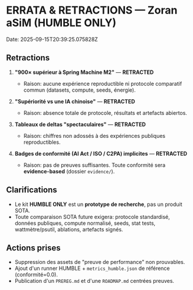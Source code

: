 # ERRATA & RETRACTIONS — Zoran aSiM (HUMBLE ONLY)
Date: 2025-09-15T20:39:25.075828Z

## Retractions
1) **"900× supérieur à Spring Machine M2"** — **RETRACTED**  
   - Raison: aucune expérience reproductible ni protocole comparatif commun (datasets, compute, seeds, énergie).

2) **"Supériorité vs une IA chinoise"** — **RETRACTED**  
   - Raison: absence totale de protocole, résultats et artefacts abiertos.

3) **Tableaux de deltas "spectaculaires"** — **RETRACTED**  
   - Raison: chiffres non adossés à des expériences publiques reproductibles.

4) **Badges de conformité (AI Act / ISO / C2PA) implicites** — **RETRACTED**  
   - Raison: pas de preuves suffisantes. Toute conformité sera **evidence-based** (dossier `evidence/`).

## Clarifications
- Le kit **HUMBLE ONLY** est un **prototype de recherche**, pas un produit SOTA.  
- Toute comparaison SOTA future exigera: protocole standardisé, données publiques, compute normalisé, seeds, stat tests, wattmètre/psutil, ablations, artefacts signés.

## Actions prises
- Suppression des assets de "preuve de performance" non prouvables.
- Ajout d'un runner HUMBLE + `metrics_humble.json` de référence (conformité=0.0).
- Publication d'un `PREREG.md` et d'une `ROADMAP.md` centrées preuves.
